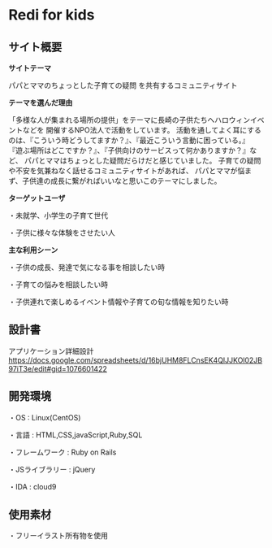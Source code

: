 # Redi for kids

## サイト概要

****サイトテーマ****

パパとママのちょっとした子育ての疑問
を共有するコミュニティサイト

****テーマを選んだ理由****

「多様な人が集まれる場所の提供」をテーマに長崎の子供たちへハロウィンイベントなどを
開催するNPO法人で活動をしています。
活動を通してよく耳にするのは、『こういう時どうしてますか？』、『最近こういう言動に困っている。』
『遊ぶ場所はどこですか？』、『子供向けのサービスって何かありますか？』など、
パパとママはちょっとした疑問だらけだと感じていました。
子育ての疑問や不安を気兼ねなく話せるコミュニティサイトがあれば、
パパとママが悩まず、子供達の成長に繋がればいいなと思いこのテーマにしました。

****ターゲットユーザ****

・未就学、小学生の子育て世代

・子供に様々な体験をさせたい人

****主な利用シーン****

・子供の成長、発達で気になる事を相談したい時

・子育ての悩みを相談したい時

・子供連れで楽しめるイベント情報や子育ての旬な情報を知りたい時

## 設計書
アプリケーション詳細設計
https://docs.google.com/spreadsheets/d/16bjUHM8FLCnsEK4QlJJKOl02JB97iT3e/edit#gid=1076601422

## 開発環境

・OS : Linux(CentOS)

・言語 : HTML,CSS,javaScript,Ruby,SQL

・フレームワーク : Ruby on Rails

・JSライブラリー : jQuery

・IDA : cloud9

## 使用素材

・フリーイラスト所有物を使用




